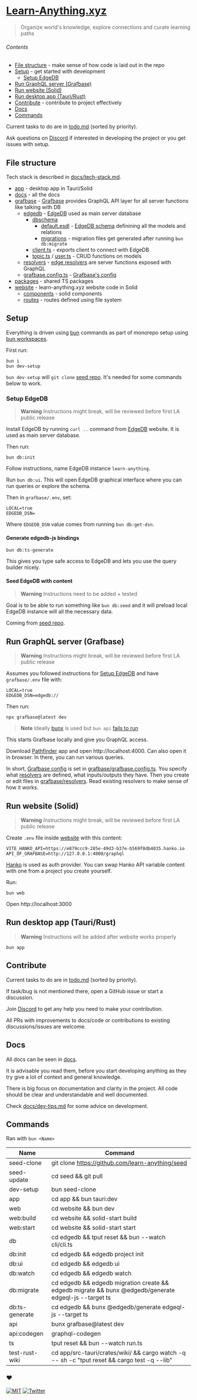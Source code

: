 # [Learn-Anything.xyz](https://learn-anything.xyz)

> Organize world's knowledge, explore connections and curate learning paths

<!-- See [learn-anything.xyz/about](https://learn-anything.xyz/about) for what problems LA is trying to solve. -->

###### Contents

- [File structure](#file-structure) - make sense of how code is laid out in the repo
- [Setup](#setup) - get started with development
  - [Setup EdgeDB](#setup-edgedb)
- [Run GraphQL server (Grafbase)](#run-graphql-server-grafbase)
- [Run website (Solid)](#run-website-solid)
- [Run desktop app (Tauri/Rust)](#run-desktop-app-taurirust)
- [Contribute](#contribute) - contribute to project effectively
- [Docs](#docs)
- [Commands](#commands)

Current tasks to do are in [todo.md](todo.md) (sorted by priority).

Ask questions on [Discord](https://discord.com/invite/bxtD8x6aNF) if interested in developing the project or you get issues with setup.

## File structure

Tech stack is described in [docs/tech-stack.md](docs/tech-stack.md).

- [app](app) - desktop app in Tauri/Solid
- [docs](docs) - all the docs
- [grafbase](grafbase) - [Grafbase](https://grafbase.com/) provides GraphQL API layer for all server functions like talking with DB
  - [edgedb](grafbase/edgedb) - [EdgeDB](https://www.edgedb.com/) used as main server database
    - [dbschema](grafbase/edgedb/dbschema)
      - [default.esdl](grafbase/edgedb/dbschema/default.esdl) - [EdgeDB schema](https://www.edgedb.com/docs/intro/schema) definining all the models and relations
      - [migrations](grafbase/edgedb/dbschema/migrations) - migration files get generated after running `bun db:migrate`
    - [client.ts](grafbase/edgedb/client.ts) - exports client to connect with EdgeDB
    - [topic.ts](grafbase/edgedb/topic.ts) / [user.ts](api/edgedb/user.ts) - CRUD functions on models
  - [resolvers](grafbase/resolvers) - [edge resolvers](https://grafbase.com/docs/edge-gateway/resolvers) are server functions exposed with GraphQL
  - [grafbase.config.ts](grafbase/grafbase.config.ts) - [Grafbase's config](https://grafbase.com/docs/config)
- [packages](packages) - shared TS packages
- [website](website) - learn-anything.xyz website code in Solid
  - [components](website/components) - solid components
  - [routes](website/src/routes) - routes defined using file system

## Setup

Everything is driven using [bun](https://bun.sh) commands as part of monorepo setup using [bun workspaces](https://bun.sh/docs/install/workspaces).

First run:

```
bun i
bun dev-setup
```

`bun dev-setup` will `git clone` [seed repo](https://github.com/learn-anything/seed). It's needed for some commands below to work.

### Setup EdgeDB

> **Warning**
> Instructions might break, will be reviewed before first LA public release

Install EdgeDB by running `curl ..` command from [EdgeDB](https://www.edgedb.com) website. It is used as main server database.

Then run:

```
bun db:init
```

Follow instructions, name EdgeDB instance `learn-anything`.

Run `bun db:ui`. This will open EdgeDB graphical interface where you can run queries or explore the schema.

Then in `grafbase/.env`, set:

```
LOCAL=true
EDGEDB_DSN=
```

Where `EDGEDB_DSN` value comes from running `bun db:get-dsn`.

#### Generate edgedb-js bindings

```
bun db:ts-generate
```

This gives you type safe access to EdgeDB and lets you use the query builder nicely.

#### Seed EdgeDB with content

> **Warning**
> Instructions need to be added + tested

Goal is to be able to run something like `bun db:seed` and it will preload local EdgeDB instance will all the necessary data.

Coming from [seed repo](https://github.com/learn-anything/seed).

## Run GraphQL server (Grafbase)

> **Warning**
> Instructions might break, will be reviewed before first LA public release

Assumes you followed instructions for [Setup EdgeDB](setup-edgedb) and have `grafbase/.env` file with:

```
LOCAL=true
EDGEDB_DSN=edgedb://
```

Then run:

```
npx grafbase@latest dev
```

> **Note**
> Ideally [bunx](https://bun.sh/docs/cli/bunx) is used but `bun api` [fails to run](https://github.com/oven-sh/bun/issues/5552)

This starts Grafbase locally and give you GraphQL access.

Download [Pathfinder](https://pathfinder.dev/) app and open http://localhost:4000. Can also open it in browser. In there, you can run various queries.

In short, [Grafbase config](https://grafbase.com/docs/config) is set in [grafbase/grafbase.config.ts](grafbase/grafbase.config.ts). You specify what [resolvers](https://grafbase.com/docs/edge-gateway/resolvers) are defined, what inputs/outputs they have. Then you create or edit files in [grafbase/resolvers](grafbase/resolvers). Read existing resolvers to make sense of how it works.

## Run website (Solid)

> **Warning**
> Instructions might break, will be reviewed before first LA public release

<!-- TODO: automate creating of `.env` file with default content as part of `bun setup` command -->
<!-- TODO: do same for API .env too -->

Create `.env` file inside [website](app/packages/website) with this content:

```
VITE_HANKO_API=https://e879ccc9-285e-49d3-b37e-b569f0db4035.hanko.io
API_OF_GRAFBASE=http://127.0.0.1:4000/graphql
```

[Hanko](https://www.hanko.io/) is used as auth provider. You can swap Hanko API variable content with one from a project you create yourself.

Run:

```
bun web
```

Open http://localhost:3000

## Run desktop app (Tauri/Rust)

> **Warning**
> Instructions will be added after website works properly

```
bun app
```

<!-- ### Useful DevTools panel

In the app you get after running `bun app`, you will see DevTools panel in bottom right corner. It contains a list of useful actions you can run to aid you.

One of the actions is `Seed TinyBase`. This will seed your local TinyBase store/sqlite with [one of the wikis](https://github.com/learn-anything/seed/tree/main/wiki/nikita) in seed folder.

Read [app/packages/preload/src/index.ts](app/packages/preload/src/index.ts) file for details. `syncWikiFromSeed` is the function. -->

<!-- ## Run mobile app

> WIP -->

<!-- ## Test

> below tests are in TS, only relevant now to help migration to rust

```
bun test
```

Will run tests found in [test](test).

[test/wiki.test.ts](test/wiki.test.ts) file tests markdown file parsing.

Running code via tests is very effective. You can open terminal on your right and edit code on the left and on each `.ts` file save it will rerun the test and check if behavior you are testing is correct. Reading through the test suite is great way to understand the backend part of the app.

You can point the tests at your own wiki/notes folder too. Put the folder with files into seed/test folder you get from running `bun dev-setup` -->

## Contribute

Current tasks to do are in [todo.md](todo.md) (sorted by priority).

If task/bug is not mentioned there, open a GitHub issue or start a discussion.

Join [Discord](https://discord.com/invite/bxtD8x6aNF) to get any help you need to make your contribution.

All PRs with improvements to docs/code or contributions to existing discussions/issues are welcome.

## Docs

All docs can be seen in [docs](docs).

It is advisable you read them, before you start developing anything as they try give a lot of context and general knowledge.

There is big focus on documentation and clarity in the project. All code should be clear and understandable and well documented.

Check [docs/dev-tips.md](docs/dev-tips.md) for some advice on development.

## Commands

Ran with `bun <Name>`

| Name           | Command                                                                                               |
| -------------- | ----------------------------------------------------------------------------------------------------- |
| seed-clone     | git clone https://github.com/learn-anything/seed                                                      |
| seed-update    | cd seed && git pull                                                                                   |
| dev-setup      | bun seed-clone                                                                                        |
| app            | cd app && bun tauri:dev                                                                               |
| web            | cd website && bun dev                                                                                 |
| web:build      | cd website && solid-start build                                                                       |
| web:start      | cd website && solid-start start                                                                       |
| db             | cd edgedb && tput reset && bun --watch cli/cli.ts                                                     |
| db:init        | cd edgedb && edgedb project init                                                                      |
| db:ui          | cd edgedb && edgedb ui                                                                                |
| db:watch       | cd edgedb && edgedb watch                                                                             |
| db:migrate     | cd edgedb && edgedb migration create && edgedb migrate && bunx @edgedb/generate edgeql-js --target ts |
| db:ts-generate | cd edgedb && bunx @edgedb/generate edgeql-js --target ts                                              |
| api            | bunx grafbase@latest dev                                                                              |
| api:codegen    | graphql-codegen                                                                                       |
| ts             | tput reset && bun --watch run.ts                                                                      |
| test-rust-wiki | cd app/src-tauri/crates/wiki/ && cargo watch -q -- sh -c "tput reset && cargo test -q --lib"          |

### ♥️

[![MIT](http://bit.ly/mitbadge)](https://choosealicense.com/licenses/mit/) [![Twitter](http://bit.ly/latwitt)](https://twitter.com/learnanything_)
